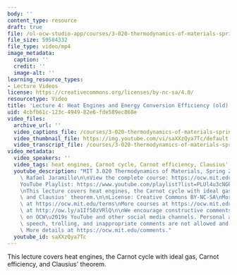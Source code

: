 ```yaml
---
body: ''
content_type: resource
draft: true
file: /ol-ocw-studio-app/courses/3-020-thermodynamics-of-materials-spring-2021/mit3_020s21_lecture_04_1080p_360p_16_9.mp4
file_size: 59584332
file_type: video/mp4
image_metadata:
  caption: ''
  credit: ''
  image-alt: ''
learning_resource_types:
- Lecture Videos
license: https://creativecommons.org/licenses/by-nc-sa/4.0/
resourcetype: Video
title: 'Lecture 4: Heat Engines and Energy Conversion Efficiency (old)'
uid: 4cbfb61c-123c-4949-82e6-fde589ec868e
video_files:
  archive_url: ''
  video_captions_file: /courses/3-020-thermodynamics-of-materials-spring-2021/1VAiVCTxp_tyJq27SmKF1ADWchTH1g7ln_transcript.webvtt
  video_thumbnail_file: https://img.youtube.com/vi/saXXzQya7Tc/default.jpg
  video_transcript_file: /courses/3-020-thermodynamics-of-materials-spring-2021/1VAiVCTxp_tyJq27SmKF1ADWchTH1g7ln_transcript.pdf
video_metadata:
  video_speakers: ''
  video_tags: heat engines, Carnot cycle, Carnot efficiency, Clausius' theorem
  youtube_description: "MIT 3.020 Thermodynamics of Materials, Spring 2021\nInstructor:\
    \ Rafael Jaramillo\n\nView the complete course: https://ocw.mit.edu/sites/3020-thermodynamics-of-materials/\n\
    YouTube Playlist: https://www.youtube.com/playlist?list=PLUl4u3cNGP61g-yRbJz4ghFPJLiok1HxX\n\
    \nThis lecture covers heat engines, the Carnot cycle with ideal gas, Carnot efficiency,\
    \ and Clausius' theorem.\n\nLicense: Creative Commons BY-NC-SA\nMore information\
    \ at https://ocw.mit.edu/terms\nMore courses at https://ocw.mit.edu\nSupport OCW\
    \ at http://ow.ly/a1If50zVRlQ\n\nWe encourage constructive comments and discussion\
    \ on OCW\u2019s YouTube and other social media channels. Personal attacks, hate\
    \ speech, trolling, and inappropriate comments are not allowed and may be removed.\
    \ More details at https://ocw.mit.edu/comments."
  youtube_id: saXXzQya7Tc
---
```

This lecture covers heat engines, the Carnot cycle with ideal gas, Carnot efficiency, and Clausius' theorem.